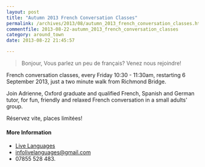 ```yaml
---
layout: post
title: "Autumn 2013 French Conversation Classes"
permalink: /archives/2013/08/autumn_2013_french_conversation_classes.html
commentfile: 2013-08-22-autumn_2013_french_conversation_classes
category: around_town
date: 2013-08-22 21:45:57

---
```


> Bonjour,
>  Vous parlez un peu de français? Venez nous rejoindre!
> 
 French conversation classes, every Friday 10:30 - 11:30am, restarting 6 September 2013, just a two minute walk from Richmond Bridge.

Join Adrienne, Oxford graduate and qualified French, Spanish and German tutor, for fun, friendly and relaxed French conversation in a small adults' group.

Réservez vite, places limitées!

#### More Information

-   [Live Languages](https://stmargarets.london/directory/school/201304231650)
-   <infolivelanguages@gmail.com>
-   07855 528 483.
